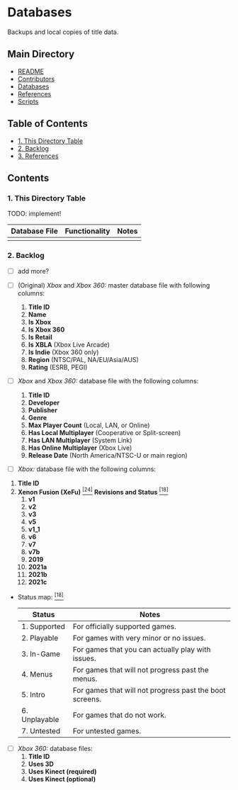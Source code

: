 # Databases
Backups and local copies of title data.

## Main Directory

- [README](../README.md)
- [Contributors](../CONTRIBUTORS.md)
- [Databases](.README.md)
- [References](../REFERENCES.md)
- [Scripts](../scripts/README.md)

## Table of Contents

- [1. This Directory Table](#1-this-directory-table)
- [2. Backlog](#2-backlog)
- [3. References](#3-references)

## Contents

### 1. This Directory Table

TODO: implement!

| Database File | Functionality | Notes |
| - | - | - |
| | | |

### 2. Backlog

- [ ] add more?

- [ ] (Original) *Xbox* and *Xbox 360:* master database file with following columns:
	1. **Title ID**
	2. **Name**
	3. **Is Xbox**
	4. **Is Xbox 360**
	5. **Is Retail**
	6. **Is XBLA** (Xbox Live Arcade)
	7. **Is Indie** (Xbox 360 only)
  8. **Region** (NTSC/PAL, NA/EU/Asia/AUS)
  8. **Rating** (ESRB, PEGI)

- [ ]  *Xbox* and *Xbox 360:* database file with the following columns:
	1. **Title ID**
	2. **Developer**
	3. **Publisher**
	4. **Genre**
	5. **Max Player Count** (Local, LAN, or Online)
	6. **Has Local Multiplayer** (Cooperative or Split-screen)
	7. **Has LAN Multiplayer** (System Link)
	8. **Has Online Multiplayer** (Xbox Live)
	9. **Release Date** (North America/NTSC-U or main region)

- [ ] *Xbox:* database file with the following columns:
1. **Title ID**
2. **Xenon Fusion (XeFu)** [<sup>\[24\]</sup>](../REFERENCES.md#24) **Revisions and Status** [<sup>\[18\]</sup>](../REFERENCES.md#18)
	1. **v1**
	2. **v2**
	3. **v3**
	4. **v5**
	5. **v1_1**
	6. **v6**
	7. **v7**
	8. **v7b**
	9. **2019**
	10. **2021a**
	11. **2021b**
	12. **2021c**

  - Status map: [<sup>\[18\]</sup>](../REFERENCES.md#18)

    | Status | Notes |
    | - | - |
    | 1. Supported  | For officially supported games. |
    | 2. Playable   | For games with very minor or no issues. |
    | 3. In-Game    | For games that you can actually play with issues. |
    | 4. Menus      | For games that will not progress past the menus. |
    | 5. Intro      | For games that will not progress past the boot screens. |
    | 6. Unplayable | For games that do not work. |
    | 7. Untested   | For untested games. |

- [ ] *Xbox 360:* database files:
	1. **Title ID**
	2. **Uses 3D**
	3. **Uses Kinect (required)**
	4. **Uses Kinect (optional)**